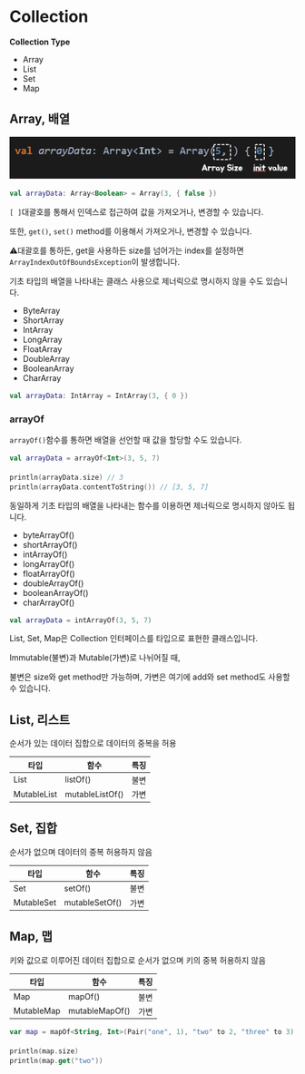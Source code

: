 # Collection

**Collection Type**

- Array
- List
- Set
- Map



## Array, 배열

![Array_선언](../_asset/kotlin_collection_array.png)

```kotlin
val arrayData: Array<Boolean> = Array(3, { false })
```

`[ ]`대괄호를 통해서 인덱스로 접근하여 값을 가져오거나, 변경할 수 있습니다.

또한, `get()`, `set()` method를 이용해서 가져오거나, 변경할 수 있습니다.

:warning:대괄호를 통하든, get을 사용하든 size를 넘어가는 index를 설정하면 `ArrayIndexOutOfBoundsException`이 발생합니다.



기초 타입의 배열을 나타내는 클래스 사용으로 제너릭으로 명시하지 않을 수도 있습니다.

- ByteArray
- ShortArray
- IntArray
- LongArray
- FloatArray
- DoubleArray
- BooleanArray
- CharArray

```kotlin
val arrayData: IntArray = IntArray(3, { 0 })
```



### arrayOf

`arrayOf()`함수를 통하면 배열을 선언할 때 값을 할당할 수도 있습니다.

```kotlin
val arrayData = arrayOf<Int>(3, 5, 7)

println(arrayData.size) // 3
println(arrayData.contentToString()) // [3, 5, 7]
```



동일하게 기초 타입의 배열을 나타내는 함수를 이용하면 제너릭으로 명시하지 않아도 됩니다.

- byteArrayOf()
- shortArrayOf()
- intArrayOf()
- longArrayOf()
- floatArrayOf()
- doubleArrayOf()
- booleanArrayOf()
- charArrayOf()

```kotlin
val arrayData = intArrayOf(3, 5, 7)
```





List, Set, Map은 Collection 인터페이스를 타입으로 표현한 클래스입니다.

Immutable(불변)과 Mutable(가변)로 나뉘어질 때,

불변은 size와 get method만 가능하며, 가변은 여기에 add와 set method도 사용할 수 있습니다.

## List, 리스트

순서가 있는 데이터 집합으로 데이터의 중복을 허용

| 타입        | 함수            | 특징 |
| ----------- | --------------- | ---- |
| List        | listOf()        | 불변 |
| MutableList | mutableListOf() | 가변 |



## Set, 집합

순서가 없으며 데이터의 중복 허용하지 않음

| 타입        | 함수            | 특징 |
| ----------- | --------------- | ---- |
| Set        | setOf()        | 불변 |
| MutableSet | mutableSetOf() | 가변 |






## Map, 맵

키와 값으로 이루어진 데이터 집합으로 순서가 없으며 키의 중복 허용하지 않음

| 타입        | 함수            | 특징 |
| ----------- | --------------- | ---- |
| Map        | mapOf()        | 불변 |
| MutableMap | mutableMapOf() | 가변 |

```kotlin
var map = mapOf<String, Int>(Pair("one", 1), "two" to 2, "three" to 3)

println(map.size)
println(map.get("two"))
```

